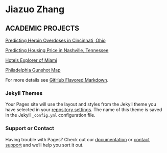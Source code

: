 # Jiazuo Zhang
## ACADEMIC PROJECTS

[Predicting Heroin Overdoses in Cincinnati, Ohio](https://toadha.github.io/)

[Predicting Housing Price in Nashville, Tennessee](https://toadha.github.io/Midterm_MUSA507_Sagari%26Jiazuo/)

[Hotels Explorer of Miami](https://toadha.github.io/cpln692-week7-midterm/assignment/)

[Philadelphia Gunshot Map](https://toadha.github.io/692_final/)

For more details see [GitHub Flavored Markdown](https://guides.github.com/features/mastering-markdown/).

### Jekyll Themes

Your Pages site will use the layout and styles from the Jekyll theme you have selected in your [repository settings](https://github.com/ToadHa/ToadHa.github.io/settings). The name of this theme is saved in the Jekyll `_config.yml` configuration file.

### Support or Contact

Having trouble with Pages? Check out our [documentation](https://help.github.com/categories/github-pages-basics/) or [contact support](https://github.com/contact) and we’ll help you sort it out.

